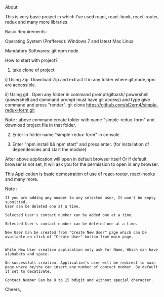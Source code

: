 About:

This is very basic project in which I've used react, react-hook, react-router, redux and many more libraries.

Basic Requirements:

Operating System (Preffered):
 Windows 7 and latest
 Mac
 Linux
 
Mandatory Softwares:
 git
 npm
 node
 
 How to start with project?
 
 1) take clone of project 
 
  i) Using Zip:
      Download Zip and extract it in any folder where git,node,npm are accessible. 
      
  ii) Using git :
       Open any folder in command prompt/gitbash/ powershell (powershell and command prompt must have git access) 
       and type give command and press "render".
       git clone https://github.com/pl2ern4/simple-redux-form.git
       
Note : above command create folder with name "simple-redux-form" and download project file in that folder.      

 2) Enter in folder name "simple-redux-form" in console. 
  
 3) Enter "npm install && npm start" and press enter. (for installation of dependencies and start the module)
 
 After above application will open in default browser itself Or if default browser is not set, 
 It will ask you for the permission to open in any browser.
 
 
 This Application is basic demostration of use of react-router, react-hooks and many more.
 
 
 Note :

    If you are adding any number to any selected user, It won't be empty submitted.
    User can be deleted one at a time.

    Selected User's contact number can be added one at a time.

    Selected User's contact number can be deleted one at a time.

    New User Can be created from "Create New User" page which can be available on click of "Create User" button from main page.
    

    While New User creation application only ask for Name, Which can have alphabets and space.
    
    On successfull creation, Application's user will be redirect to main page where he/she can insert any number of contact number. By default it set to decativate.

    Contact Number Can be 8 to 15 bdigit and without special character.

Cheers,
 
       
       
       
 
